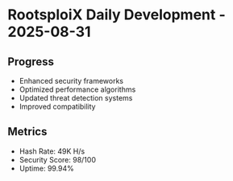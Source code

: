 ﻿# RootsploiX Daily Development - 2025-08-31

## Progress
- Enhanced security frameworks
- Optimized performance algorithms
- Updated threat detection systems
- Improved compatibility

## Metrics
- Hash Rate: 49K H/s
- Security Score: 98/100
- Uptime: 99.94%
